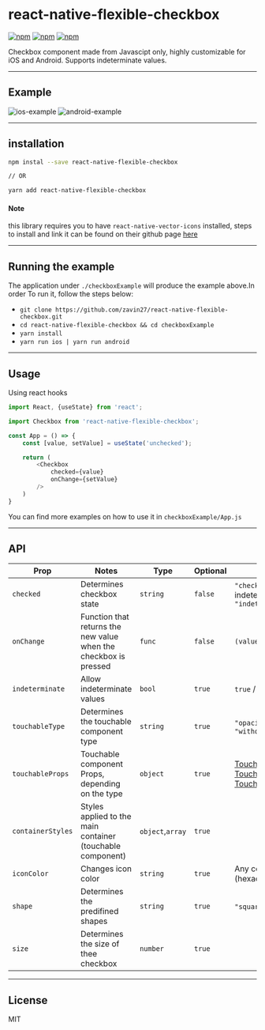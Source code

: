 
# react-native-flexible-checkbox
[![npm](https://img.shields.io/npm/l/react-native-flexbile-checkbox.svg)](https://www.npmjs.com/package/react-native-flexible-checkbox) [![npm](https://img.shields.io/npm/v/react-native-flexbile-checkbox.svg)](https://www.npmjs.com/package/react-native-flexible-checkbox) [![npm](https://img.shields.io/npm/dm/react-native-flexbile-checkbox.svg)](https://www.npmjs.com/package/react-native-flexible-checkbox)

Checkbox component made from Javascipt only, highly customizable for iOS and Android. 
Supports indeterminate values.

---------
## Example

![ios-example](https://media.giphy.com/media/H7Ao2DguwGV2mmBMb1/giphy.gif) ![android-example](https://media.giphy.com/media/f5jXR281dSMReybp4v/giphy.gif)

-------
## installation
```bash 
npm instal --save react-native-flexible-checkbox

// OR

yarn add react-native-flexible-checkbox
```
#### Note

this library requires you to have ```react-native-vector-icons``` installed, steps to install and link it can be found on their github page [here](https://github.com/oblador/react-native-vector-icons)

-----
## Running the example

The application under ```./checkboxExample``` will produce the example above.In order To run it, follow the steps below:

* ```git clone https://github.com/zavin27/react-native-flexible-checkbox.git```
* ```cd react-native-flexible-checkbox && cd checkboxExample```
* ```yarn install```
* ```yarn run ios | yarn run android```

-----
## Usage
Using react hooks
```javascript
import React, {useState} from 'react';

import Checkbox from 'react-native-flexible-checkbox';

const App = () => {
    const [value, setValue] = useState('unchecked');

    return (
        <Checkbox
            checked={value}
            onChange={setValue}
        />
    )
}
```
You can find more examples on how to use it in ```checkboxExample/App.js```

-----
## API

| Prop | Notes | Type | Optional| Values | Default |
|---|---|---|---|---|---|
|```checked```|Determines checkbox state|```string```| ```false``` | ```"checked"```, ```"unchecked"```, if indeterminate prop is true ```"indeterminate"```||
|```onChange```| Function that returns the new value when the checkbox is pressed | ```func```| ```false``` | ```(value: String) =>```||
|```indeterminate```| Allow indeterminate values |```bool```| ```true``` |```true``` / ```false```| ```false```|
|```touchableType```| Determines the touchable component type|```string```|```true``` |```"opacity"```, ```"highlight"```, ```"withoutFeedback"```|```opacity```|
|```touchableProps```| Touchable component Props, depending on the type|```object```|```true``` |[TouchableWithoutFeedback](https://facebook.github.io/react-native/docs/touchablewithoutfeedback), [TouchableHighlight](https://facebook.github.io/react-native/docs/touchablehighlight), [TouchableOpacity](https://facebook.github.io/react-native/docs/touchableopacity)||
|```containerStyles```| Styles applied to the main container (touchable component)|```object```,```array```|```true``` |||
|```iconColor```| Changes icon color | ```string```|```true``` |Any color value (hexadecimals, rgb, text)| ```"white"```|
|```shape```| Determines the predifined shapes | ```string```|```true``` | ```"square"```, ```"circle"```| ```"square"```|
|```size```| Determines the size of thee checkbox | ```number```|```true``` | | ```24```

---
## License
MIT
